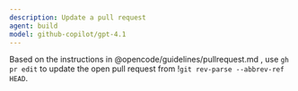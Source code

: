 ```yaml
---
description: Update a pull request
agent: build
model: github-copilot/gpt-4.1
---
```


Based on the instructions in @opencode/guidelines/pullrequest.md , use
`gh pr edit` to update the open pull request from
!`git rev-parse --abbrev-ref HEAD`.
